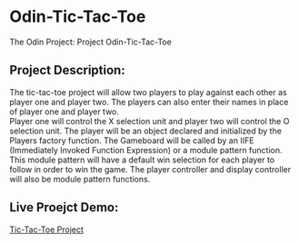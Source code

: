 # Odin-Tic-Tac-Toe
The Odin Project: Project Odin-Tic-Tac-Toe

## Project Description:
The tic-tac-toe project will allow two players to play against each other as player one and player two.
The players can also enter their names in place of player one and player two.  
Player one will control the X selection unit and player two will control the O selection unit. The player will be an object
declared and initialized by the Players factory function. The Gameboard will be called by an IIFE (Immediately Invoked Function Expression) or
a module pattern function. This module pattern will have a default win selection for each player to follow in order to win the game. The
player controller and display controller will also be module pattern functions. 

## Live Proejct Demo:
[Tic-Tac-Toe Project](https://ibn12.github.io/odin-tic-tac-toe/)

